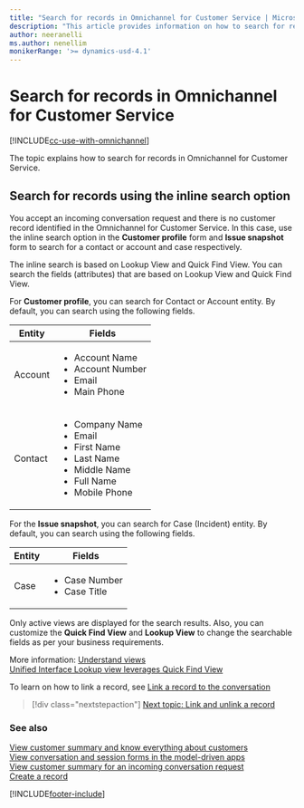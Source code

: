```yaml
---
title: "Search for records in Omnichannel for Customer Service | MicrosoftDocs"
description: "This article provides information on how to search for records and link a record to a conversation in Omnichannel for Customer Service."
author: neeranelli
ms.author: nenellim
monikerRange: '>= dynamics-usd-4.1'
---
```


# Search for records in Omnichannel for Customer Service

[!INCLUDE[cc-use-with-omnichannel](../../includes/cc-use-with-omnichannel.md)]

The topic explains how to search for records in Omnichannel for Customer Service.

## Search for records using the inline search option

You accept an incoming conversation request and there is no customer record identified in the Omnichannel for Customer Service. In this case, use the inline search option in the **Customer profile** form and **Issue snapshot** form to search for a contact or account and case respectively.

The inline search is based on Lookup View and Quick Find View. You can search the fields (attributes) that are based on Lookup View and Quick Find View.

For **Customer profile**, you can search for Contact or Account entity. By default, you can search using the following fields.

| Entity         | Fields  |
|---------       | ---------|
|  Account  |  <ul><li> Account Name</li> <li>Account Number</li><li>Email</li><li>Main Phone</li> |
| Contact | <ul><li> Company Name</li><li>Email</li><li> First Name </li><li> Last Name </li><li>Middle Name</li><li>Full Name</li><li>Mobile Phone</li> |

<!---
<table>
    <tr>
        <th>Entity</th>
        <th>Fields</th>
    </tr>
    <tr>
        <td rowspan="4">Account</td>
        <td>Account Name</td>
    </tr>
    <tr>
        <td>Account Number</td>
    </tr>
    <tr>
        <td>Email</td>
    </tr>
    <tr>
        <td>Main Phone</td>
    </tr>
    <tr>
        <td rowspan="7">Contact</td>
        <td>Company Name</td>
    </tr>
    <tr>
        <td>Email</td>
    </tr>
    <tr>
        <td>First Name</td>
    </tr>
    <tr>
        <td>Last Name</td>
    </tr>
    <tr>
        <td>Middle Name</td>
    </tr>
    <tr>
        <td>Full Name</td>
    </tr>
    <tr>
        <td>Mobile Phone</td>
    </tr>  
 </table>
--->
For the **Issue snapshot**, you can search for Case (Incident) entity. By default, you can search using the following fields.

| Entity         | Fields  |
|---------       | ---------|
|  Case  |  <ul><li> Case Number</li> <li>Case Title</li> |

<!---
<table>
<tr>
        <th>Entity</th>
        <th>Fields</th>
    </tr>
    <tr>
        <td rowspan="2">Case</td>
        <td>Case Number</td>
    </tr>
    <tr>
        <td>Case Title</td>
    </tr> 
 </table>
--->
Only active views are displayed for the search results. Also, you can customize the **Quick Find View** and **Lookup View** to change the searchable fields as per your business requirements.

More information: 
[Understand views](/dynamics365/customer-engagement/customize/create-edit-views)  
[Unified Interface Lookup view leverages Quick Find View](https://blogs.msdn.microsoft.com/crm/2018/11/02/unified-interface-lookup-now-leverages-quick-find-view/)  

To learn on how to link a record, see [Link a record to the conversation](link-unlink-record.md)

> [!div class="nextstepaction"]
> [Next topic: Link and unlink a record](link-unlink-record.md)

### See also

[View customer summary and know everything about customers](customer-summary.md)  
[View conversation and session forms in the model-driven apps](view-omnichannel-conversation-session.md)  
[View customer summary for an incoming conversation request](view-customer-summary-incoming-conversation-request.md)  
[Create a record](create-record.md)  


[!INCLUDE[footer-include](../../includes/footer-banner.md)]
